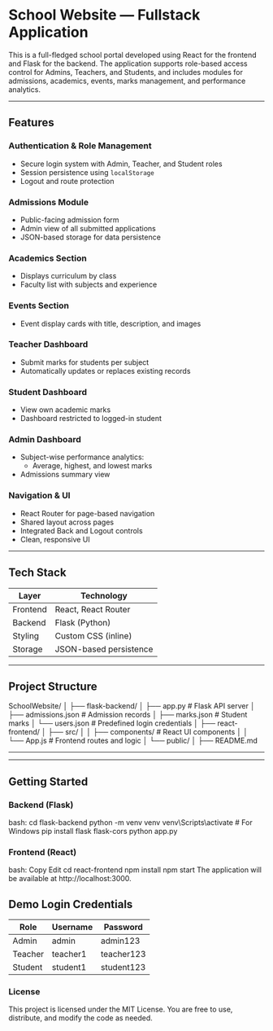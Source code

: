 # School Website — Fullstack Application

This is a full-fledged school portal developed using React for the frontend and Flask for the backend. The application supports role-based access control for Admins, Teachers, and Students, and includes modules for admissions, academics, events, marks management, and performance analytics.

---

## Features

### Authentication & Role Management
- Secure login system with Admin, Teacher, and Student roles
- Session persistence using `localStorage`
- Logout and route protection

### Admissions Module
- Public-facing admission form
- Admin view of all submitted applications
- JSON-based storage for data persistence

### Academics Section
- Displays curriculum by class
- Faculty list with subjects and experience

### Events Section
- Event display cards with title, description, and images

### Teacher Dashboard
- Submit marks for students per subject
- Automatically updates or replaces existing records

### Student Dashboard
- View own academic marks
- Dashboard restricted to logged-in student

### Admin Dashboard
- Subject-wise performance analytics:
  - Average, highest, and lowest marks
- Admissions summary view

### Navigation & UI
- React Router for page-based navigation
- Shared layout across pages
- Integrated Back and Logout controls
- Clean, responsive UI

---

## Tech Stack

| Layer      | Technology            |
|------------|------------------------|
| Frontend   | React, React Router    |
| Backend    | Flask (Python)         |
| Styling    | Custom CSS (inline)    |
| Storage    | JSON-based persistence |

---

## Project Structure
SchoolWebsite/
│
├── flask-backend/
│ ├── app.py # Flask API server
│ ├── admissions.json # Admission records
│ ├── marks.json # Student marks
│ └── users.json # Predefined login credentials
│
├── react-frontend/
│ ├── src/
│ │ ├── components/ # React UI components
│ │ └── App.js # Frontend routes and logic
│ └── public/
│
├── README.md

-----------------------------------------------

---

## Getting Started

### Backend (Flask)
bash:
cd flask-backend
python -m venv venv
venv\Scripts\activate  # For Windows
pip install flask flask-cors
python app.py

### Frontend (React)
bash:
Copy
Edit
cd react-frontend
npm install
npm start
The application will be available at http://localhost:3000.

## Demo Login Credentials
| Role    | Username | Password   |
| ------- | -------- | ---------- |
| Admin   | admin    | admin123   |
| Teacher | teacher1 | teacher123 |
| Student | student1 | student123 |

### License
This project is licensed under the MIT License. You are free to use, distribute, and modify the code as needed.
